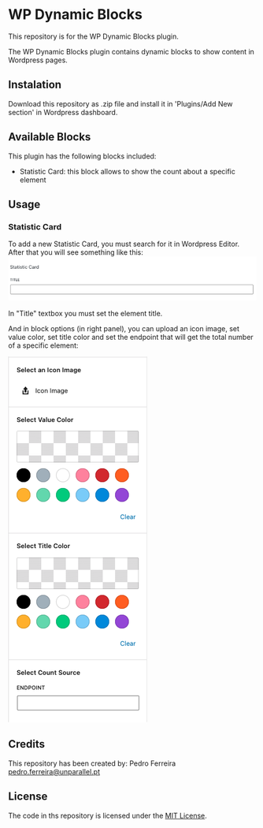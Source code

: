 # WP Dynamic Blocks
This repository is for the WP Dynamic Blocks plugin.

The WP Dynamic Blocks plugin contains dynamic blocks to show content in Wordpress pages.

## Instalation

Download this repository as .zip file and install it in 'Plugins/Add New section' in Wordpress dashboard.

## Available Blocks
This plugin has the following blocks included:
- Statistic Card: this block allows to show the count about a specific element

## Usage
### Statistic Card
To add a new Statistic Card, you must search for it in Wordpress Editor. After that you will see something like this:
![](public/img/readme-pictures/statistic_card.png)

In "Title" textbox you must set the element title.

And in block options (in right panel), you can upload an icon image, set value color, set title color and set the endpoint that will get the total number of a specific element:

![](public/img/readme-pictures/statistic_card_options.png)

## Credits
This repository has been created by:
Pedro Ferreira [pedro.ferreira@unparallel.pt](mailto:marcio.mateus@unparallel.pt)

## License
The code in ths repository is licensed under the [MIT License](https://opensource.org/licenses/MIT).